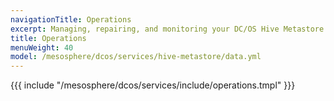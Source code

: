 ```yaml
---
navigationTitle: Operations
excerpt: Managing, repairing, and monitoring your DC/OS Hive Metastore service
title: Operations
menuWeight: 40
model: /mesosphere/dcos/services/hive-metastore/data.yml
---
```


{{{ include "/mesosphere/dcos/services/include/operations.tmpl" }}}
